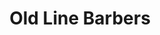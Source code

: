 ---
title: "Old Line Barbers"
url: /bel-air/old-line-barbers-west-pennsylvania-avenue/
shop: Friseur
---